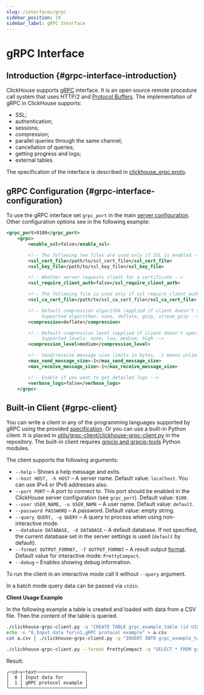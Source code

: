 ```yaml
---
slug: /interfaces/grpc
sidebar_position: 19
sidebar_label: gRPC Interface
---
```


# gRPC Interface

## Introduction {#grpc-interface-introduction}

ClickHouse supports [gRPC](https://grpc.io/) interface. It is an open source remote procedure call system that uses HTTP/2 and [Protocol Buffers](https://en.wikipedia.org/wiki/Protocol_Buffers). The implementation of gRPC in ClickHouse supports:

- SSL;
- authentication;
- sessions;
- compression;
- parallel queries through the same channel;
- cancellation of queries;
- getting progress and logs;
- external tables.

The specification of the interface is described in [clickhouse_grpc.proto](https://github.com/ClickHouse/ClickHouse/blob/master/src/Server/grpc_protos/clickhouse_grpc.proto).

## gRPC Configuration {#grpc-interface-configuration}

To use the gRPC interface set `grpc_port` in the main [server configuration](../operations/configuration-files.md). Other configuration options see in the following example:

```xml
<grpc_port>9100</grpc_port>
    <grpc>
        <enable_ssl>false</enable_ssl>

        <!-- The following two files are used only if SSL is enabled -->
        <ssl_cert_file>/path/to/ssl_cert_file</ssl_cert_file>
        <ssl_key_file>/path/to/ssl_key_file</ssl_key_file>

        <!-- Whether server requests client for a certificate -->
        <ssl_require_client_auth>false</ssl_require_client_auth>

        <!-- The following file is used only if ssl_require_client_auth=true -->
        <ssl_ca_cert_file>/path/to/ssl_ca_cert_file</ssl_ca_cert_file>

        <!-- Default compression algorithm (applied if client doesn't specify another algorithm, see result_compression in QueryInfo).
             Supported algorithms: none, deflate, gzip, stream_gzip -->
        <compression>deflate</compression>

        <!-- Default compression level (applied if client doesn't specify another level, see result_compression in QueryInfo).
             Supported levels: none, low, medium, high -->
        <compression_level>medium</compression_level>

        <!-- Send/receive message size limits in bytes. -1 means unlimited -->
        <max_send_message_size>-1</max_send_message_size>
        <max_receive_message_size>-1</max_receive_message_size>

        <!-- Enable if you want to get detailed logs -->
        <verbose_logs>false</verbose_logs>
    </grpc>
```

## Built-in Client {#grpc-client}

You can write a client in any of the programming languages supported by gRPC using the provided [specification](https://github.com/ClickHouse/ClickHouse/blob/master/src/Server/grpc_protos/clickhouse_grpc.proto).
Or you can use a built-in Python client. It is placed in [utils/grpc-client/clickhouse-grpc-client.py](https://github.com/ClickHouse/ClickHouse/blob/master/utils/grpc-client/clickhouse-grpc-client.py) in the repository. The built-in client requires [grpcio and grpcio-tools](https://grpc.io/docs/languages/python/quickstart) Python modules.

The client supports the following arguments:

- `--help` – Shows a help message and exits.
- `--host HOST, -h HOST` – A server name. Default value: `localhost`. You can use IPv4 or IPv6 addresses also.
- `--port PORT` – A port to connect to. This port should be enabled in the ClickHouse server configuration (see `grpc_port`). Default value: `9100`.
- `--user USER_NAME, -u USER_NAME` – A user name. Default value: `default`.
- `--password PASSWORD` – A password. Default value: empty string.
- `--query QUERY, -q QUERY` – A query to process when using non-interactive mode.
- `--database DATABASE, -d DATABASE` – A default database. If not specified, the current database set in the server settings is used (`default` by default).
- `--format OUTPUT_FORMAT, -f OUTPUT_FORMAT` – A result output [format](formats.md). Default value for interactive mode: `PrettyCompact`.
- `--debug` – Enables showing debug information.

To run the client in an interactive mode call it without `--query` argument.

In a batch mode query data can be passed via `stdin`.

**Client Usage Example**

In the following example a table is created and loaded with data from a CSV file. Then the content of the table is queried.

``` bash
./clickhouse-grpc-client.py -q "CREATE TABLE grpc_example_table (id UInt32, text String) ENGINE = MergeTree() ORDER BY id;"
echo -e "0,Input data for\n1,gRPC protocol example" > a.csv
cat a.csv | ./clickhouse-grpc-client.py -q "INSERT INTO grpc_example_table FORMAT CSV"

./clickhouse-grpc-client.py --format PrettyCompact -q "SELECT * FROM grpc_example_table;"
```

Result:

``` text
┌─id─┬─text──────────────────┐
│  0 │ Input data for        │
│  1 │ gRPC protocol example │
└────┴───────────────────────┘
```
